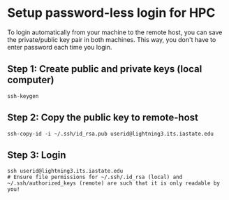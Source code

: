 # Setup password-less login for HPC

To login automatically from your machine to the remote host, you can save the private/public key pair in both machines. This way, you don't have to enter password each time you login.

## Step 1: Create public and private keys (local computer) </h3>

```
ssh-keygen
```

## Step 2: Copy the public key to remote-host </h3>

```
ssh-copy-id -i ~/.ssh/id_rsa.pub userid@lightning3.its.iastate.edu
```

## Step 3: Login  </h3>

```
ssh userid@lightning3.its.iastate.edu
# Ensure file permissions for ~/.ssh/.id_rsa (local) and ~/.ssh/authorized_keys (remote) are such that it is only readable by you!
```
